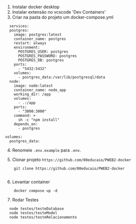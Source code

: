 ###
1. Instalar docker desktop
2. Instalar extensão no vcscode 'Dev Containers'
3. Criar na pasta do projeto um docker-compose.yml
```
  services:
  postgres:
    image: postgres:latest
    container_name: postgres
    restart: always
    environment:
      POSTGRES_USER: postgres
      POSTGRES_PASSWORD: postgres
      POSTGRES_DB: postgres
    ports:
      - "5432:5432"
    volumes:
      - postgres_data:/var/lib/postgresql/data
  node:
    image: node:latest
    container_name: node_app
    working_dir: /app
    volumes:
      - .:/app
    ports:
      - "3000:3000"
    command: >
      sh -c "npm install"   
    depends_on:
      - postgres

volumes:
  postgres_data:

```
4. Renomeie `.env.example` para `.env`.

5. Clonar projeto `https://github.com/00educaio/PWEB2-docker`
```
	git clone https://github.com/00educaio/PWEB2-docker
 
```
6. Levantar container
```
	docker compose up -d

```
7. Rodar Testes

```
  node testes/testeDatabase
  node testes/testeModel
  node testes/testeRelacionamento
```

